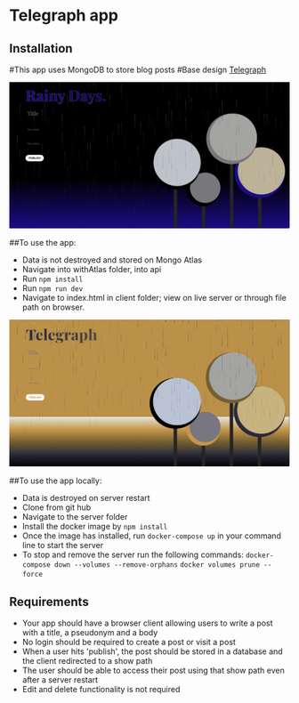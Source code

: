 # Telegraph app


## Installation

#This app uses MongoDB to store blog posts
#Base design [Telegraph](https://telegra.ph/)

![atlas logo](/atlast.png)

##To use the app:
- Data is not destroyed and stored on Mongo Atlas
- Navigate into withAtlas folder, into api 
- Run `npm install`
- Run `npm run dev`
- Navigate to index.html in client folder; view on live server or through file path on browser.

![local logo](/local.png)

##To use the app locally:
- Data is destroyed on server restart
- Clone from git hub
- Navigate to the server folder 
- Install the docker image by `npm install`
- Once the image has installed, run `docker-compose up` in your command line to start the server
- To stop and remove the server run the following commands:
    `docker-compose down --volumes --remove-orphans`
    `docker volumes prune --force`

## Requirements
- Your app should have a browser client allowing users to write a post with a title, a pseudonym and a body
- No login should be required to create a post or visit a post
- When a user hits 'publish', the post should be stored in a database and the client redirected to a show path
- The user should be able to access their post using that show path even after a server restart
- Edit and delete functionality is not required
